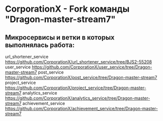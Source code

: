 # CorporationX - Fork команды "Dragon-master-stream7"
##  Микросервисы и ветки в которых выполнялась работа:
url_shortener_service  https://github.com/CorporationX/url_shortener_service/tree/BJS2-55208
user_service https://github.com/CorporationX/user_service/tree/Dragon-master-stream7
post_service https://github.com/CorporationX/post_service/tree/Dragon-master-stream7
project_service https://github.com/CorporationX/project_service/tree/Dragon-master-stream7
analytics_service https://github.com/CorporationX/analytics_service/tree/Dragon-master-stream7
achievement_service https://github.com/CorporationX/achievement_service/tree/Dragon-master-stream7

